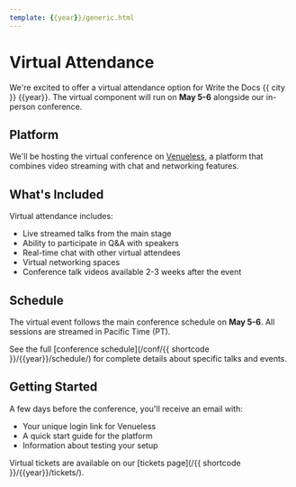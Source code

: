 ```yaml
---
template: {{year}}/generic.html
---
```


# Virtual Attendance

We're excited to offer a virtual attendance option for Write the Docs {{ city }} {{year}}.
The virtual component will run on **May 5-6** alongside our in-person conference.

## Platform

We'll be hosting the virtual conference on [Venueless](https://venueless.org), 
a platform that combines video streaming with chat and networking features.

## What's Included

Virtual attendance includes:

* Live streamed talks from the main stage
* Ability to participate in Q&A with speakers
* Real-time chat with other virtual attendees
* Virtual networking spaces  
* Conference talk videos available 2-3 weeks after the event

## Schedule

The virtual event follows the main conference schedule on **May 5-6**. All sessions are streamed in Pacific Time (PT).

See the full [conference schedule](/conf/{{ shortcode }}/{{year}}/schedule/) for complete details about specific talks and events.

## Getting Started

A few days before the conference, you'll receive an email with:

* Your unique login link for Venueless
* A quick start guide for the platform
* Information about testing your setup

Virtual tickets are available on our [tickets page](/{{ shortcode }}/{{year}}/tickets/).
